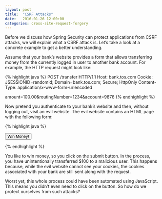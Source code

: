```yaml
---
layout: post
title:  "CSRF Attacks"
date:   2016-01-26 12:00:00
categories: cross-site-request-forgery
---
```


Before we discuss how Spring Security can protect applications from CSRF attacks, we will explain what a CSRF attack is. Let’s take a look at a concrete example to get a better understanding.

Assume that your bank’s website provides a form that allows transferring money from the currently logged in user to another bank account. For example, the HTTP request might look like:

{% highlight java %}
POST /transfer HTTP/1.1
Host: bank.tos.com
Cookie: JSESSIONID=randomid; Domain=bank.tos.com; Secure; HttpOnly
Content-Type: application/x-www-form-urlencoded

amount=100.00&routingNumber=1234&account=9876
{% endhighlight %}

Now pretend you authenticate to your bank’s website and then, without logging out, visit an evil website. The evil website contains an HTML page with the following form:

{% highlight java %}
<form action="https://bank.example.com/transfer" method="post">
  <input type="hidden"
      name="amount"
      value="100.00"/>
  <input type="hidden"
      name="routingNumber"
      value="evilsRoutingNumber"/>
  <input type="hidden"
      name="account"
      value="evilsAccountNumber"/>
  <input type="submit"
      value="Win Money!"/>
</form>
{% endhighlight %}

You like to win money, so you click on the submit button. In the process, you have unintentionally transferred $100 to a malicious user. This happens because, while the evil website cannot see your cookies, the cookies associated with your bank are still sent along with the request.

Worst yet, this whole process could have been automated using JavaScript. This means you didn’t even need to click on the button. So how do we protect ourselves from such attacks?
